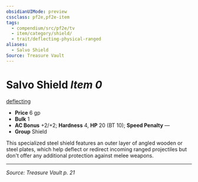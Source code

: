 ```yaml
---
obsidianUIMode: preview
cssclass: pf2e,pf2e-item
tags:
  - compendium/src/pf2e/tv
  - item/category/shield/
  - trait/deflecting-physical-ranged
aliases:
  - Salvo Shield
Source: Treasure Vault
---
```

# Salvo Shield *Item 0*  
[deflecting <physical ranged>](rules/traits/deflecting-physical-ranged-tv.md "Deflecting Item Trait")  

- **Price** 6 gp
- **Bulk** 1
- **AC Bonus** +2/+2; **Hardness** 4, **HP** 20 (BT 10); **Speed Penalty** —
- **Group** Shield 

This specialized steel shield features an outer layer of angled wooden or steel plates, which help deflect or redirect incoming ranged projectiles but don't offer any additional protection against melee weapons.


---
*Source: Treasure Vault p. 21*